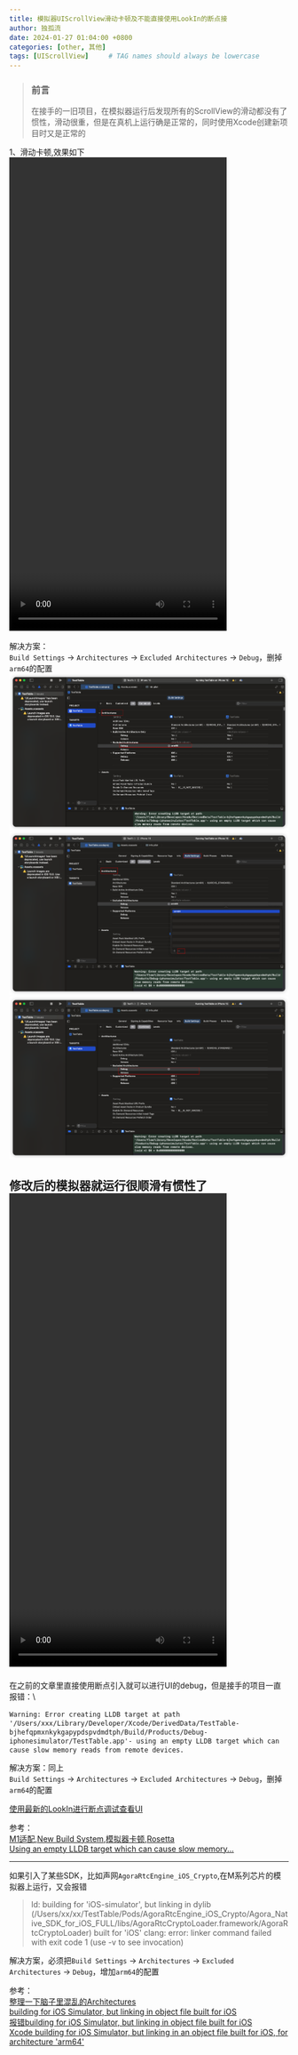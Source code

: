 ```yaml
---
title: 模拟器UIScrollView滑动卡顿及不能直接使用LookIn的断点接
author: 独孤流
date: 2024-01-27 01:04:00 +0800
categories: [other, 其他]
tags: [UIScrollView]     # TAG names should always be lowercase
---
```


> ### 前言
> 在接手的一旧项目，在模拟器运行后发现所有的ScrollView的滑动都没有了惯性，滑动很重，但是在真机上运行确是正常的，同时使用Xcode创建新项目时又是正常的

1、滑动卡顿,效果如下
<video src="/assets/img/other/other_scroll1.mp4" controls="controls" width="392" height="852"></video>

解决方案：\
`Build Settings` -> `Architectures` -> `Excluded Architectures` -> `Debug`，删掉`arm64`的配置
![arm64](/assets/img/other/other_scroll_arm64_1.png)
![arm64](/assets/img/other/other_scroll_arm64_2.png)
![arm64](/assets/img/other/other_scroll_arm64_3.png)

修改后的模拟器就运行很顺滑有惯性了
<video src="/assets/img/other/other_scroll2.mp4" controls="controls" width="392" height="852"></video>
----
在之前的文章里直接使用断点引入就可以进行UI的debug，但是接手的项目一直报错：\
```
Warning: Error creating LLDB target at path '/Users/xxx/Library/Developer/Xcode/DerivedData/TestTable-bjhefqpmxnkykgapypdspvdmdtph/Build/Products/Debug-iphonesimulator/TestTable.app'- using an empty LLDB target which can cause slow memory reads from remote devices.
```
解决方案：同上\
`Build Settings` -> `Architectures` -> `Excluded Architectures` -> `Debug`，删掉`arm64`的配置

[使用最新的LookIn进行断点调试查看UI](https://www.jianshu.com/p/3ee8960c1ffb)

参考：\
[M1适配,New Build System,模拟器卡顿,Rosetta](https://www.jianshu.com/p/9df49126ec27)\
[Using an empty LLDB target which can cause slow memory...](https://stackoverflow.com/questions/64114768/using-an-empty-lldb-target-which-can-cause-slow-memory-reads-from-remote-devices)

----
如果引入了某些SDK，比如声网`AgoraRtcEngine_iOS_Crypto`,在M系列芯片的模拟器上运行，又会报错
> ld: building for 'iOS-simulator', but linking in dylib (/Users/xx/xx/TestTable/Pods/AgoraRtcEngine_iOS_Crypto/Agora_Native_SDK_for_iOS_FULL/libs/AgoraRtcCryptoLoader.framework/AgoraRtcCryptoLoader) built for 'iOS'
clang: error: linker command failed with exit code 1 (use -v to see invocation)

解决方案，必须把`Build Settings` -> `Architectures` -> `Excluded Architectures` -> `Debug`，增加`arm64`的配置


参考：\
[整理一下脑子里混乱的Architectures](https://juejin.cn/post/7034782069410496542)\
[building for iOS Simulator, but linking in object file built for iOS](https://www.jianshu.com/p/0fc2a6402870)\
[报错building for iOS Simulator, but linking in object file built for iOS](https://blog.csdn.net/u011224726/article/details/124453819)\
[Xcode building for iOS Simulator, but linking in an object file built for iOS, for architecture 'arm64'](https://stackoverflow.com/questions/63607158/xcode-building-for-ios-simulator-but-linking-in-an-object-file-built-for-ios-f)